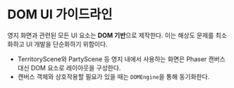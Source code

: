 # DOM UI 가이드라인

영지 화면과 관련된 모든 UI 요소는 **DOM 기반**으로 제작한다. 이는 해상도 문제를 최소화하고 UI 개발을 단순화하기 위함이다.

* TerritoryScene와 PartyScene 등 영지 내에서 사용하는 화면은 Phaser 캔버스 대신 DOM 요소로 레이아웃을 구성한다.
* 캔버스 객체와 상호작용할 필요가 있을 때는 `DOMEngine`을 통해 동기화한다.
